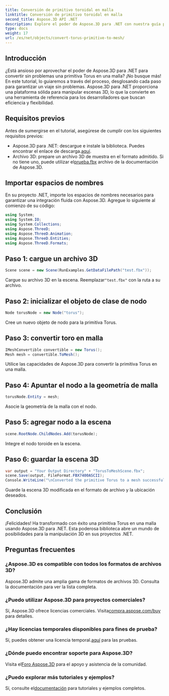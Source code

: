```yaml
---
title: Conversión de primitivo toroidal en malla
linktitle: Conversión de primitivo toroidal en malla
second_title: Aspose.3D API .NET
description: Explore el poder de Aspose.3D para .NET con nuestra guía paso a paso sobre cómo convertir primitivas Torus en mallas. ¡Mejora tu desarrollo 3D sin esfuerzo!
type: docs
weight: 17
url: /es/net/objects/convert-torus-primitive-to-mesh/
---
```

## Introducción
¿Está ansioso por aprovechar el poder de Aspose.3D para .NET para convertir sin problemas una primitiva Torus en una malla? ¡No busque más! En este tutorial, lo guiaremos a través del proceso, desglosando cada paso para garantizar un viaje sin problemas. Aspose.3D para .NET proporciona una plataforma sólida para manipular escenas 3D, lo que la convierte en una herramienta de referencia para los desarrolladores que buscan eficiencia y flexibilidad.
## Requisitos previos
Antes de sumergirse en el tutorial, asegúrese de cumplir con los siguientes requisitos previos:
-  Aspose.3D para .NET: descargue e instale la biblioteca. Puedes encontrar el enlace de descarga.[aquí](https://releases.aspose.com/3d/net/).
-  Archivo 3D: prepare un archivo 3D de muestra en el formato admitido. Si no tiene uno, puede utilizar el[prueba.fbx](https://reference.aspose.com/3d/net/) archivo de la documentación de Aspose.3D.
## Importar espacios de nombres
En su proyecto .NET, importe los espacios de nombres necesarios para garantizar una integración fluida con Aspose.3D. Agregue lo siguiente al comienzo de su código:
```csharp
using System;
using System.IO;
using System.Collections;
using Aspose.ThreeD;
using Aspose.ThreeD.Animation;
using Aspose.ThreeD.Entities;
using Aspose.ThreeD.Formats;
```
## Paso 1: cargue un archivo 3D
```csharp
Scene scene = new Scene(RunExamples.GetDataFilePath("test.fbx"));
```
Cargue su archivo 3D en la escena. Reemplazar`"test.fbx"` con la ruta a su archivo.
## Paso 2: inicializar el objeto de clase de nodo
```csharp
Node torusNode = new Node("torus");
```
Cree un nuevo objeto de nodo para la primitiva Torus.
## Paso 3: convertir toro en malla
```csharp
IMeshConvertible convertible = new Torus();
Mesh mesh = convertible.ToMesh();
```
Utilice las capacidades de Aspose.3D para convertir la primitiva Torus en una malla.
## Paso 4: Apuntar el nodo a la geometría de malla
```csharp
torusNode.Entity = mesh;
```
Asocie la geometría de la malla con el nodo.
## Paso 5: agregar nodo a la escena
```csharp
scene.RootNode.ChildNodes.Add(torusNode);
```
Integre el nodo toroide en la escena.
## Paso 6: guardar la escena 3D
```csharp
var output = "Your Output Directory" + "TorusToMeshScene.fbx";
scene.Save(output, FileFormat.FBX7400ASCII);
Console.WriteLine("\nConverted the primitive Torus to a mesh successfully.\nFile saved at " + output);
```
Guarde la escena 3D modificada en el formato de archivo y la ubicación deseados.
## Conclusión
¡Felicidades! Ha transformado con éxito una primitiva Torus en una malla usando Aspose.3D para .NET. Esta poderosa biblioteca abre un mundo de posibilidades para la manipulación 3D en sus proyectos .NET.
## Preguntas frecuentes
### ¿Aspose.3D es compatible con todos los formatos de archivos 3D?
Aspose.3D admite una amplia gama de formatos de archivos 3D. Consulta la documentación para ver la lista completa.
### ¿Puedo utilizar Aspose.3D para proyectos comerciales?
 Sí, Aspose.3D ofrece licencias comerciales. Visita[compra.aspose.com/buy](https://purchase.aspose.com/buy) para detalles.
### ¿Hay licencias temporales disponibles para fines de prueba?
 Sí, puedes obtener una licencia temporal.[aquí](https://purchase.aspose.com/temporary-license/) para las pruebas.
### ¿Dónde puedo encontrar soporte para Aspose.3D?
 Visita el[Foro Aspose.3D](https://forum.aspose.com/c/3d/18) para el apoyo y asistencia de la comunidad.
### ¿Puedo explorar más tutoriales y ejemplos?
 Sí, consulte el[documentación](https://reference.aspose.com/3d/net/) para tutoriales y ejemplos completos.